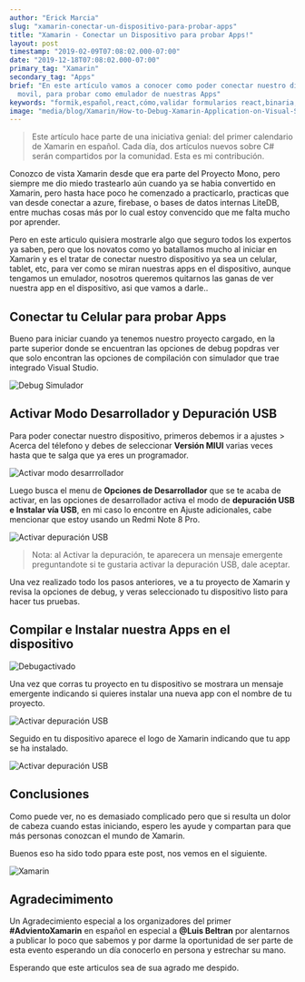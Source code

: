 ```yaml
---
author: "Erick Marcia"
slug: "xamarin-conectar-un-dispositivo-para-probar-apps"
title: "Xamarin - Conectar un Dispositivo para probar Apps!"
layout: post
timestamp: "2019-02-09T07:08:02.000-07:00"
date: "2019-12-18T07:08:02.000-07:00"
primary_tag: "Xamarin"
secondary_tag: "Apps"
brief: "En este artículo vamos a conocer como poder conectar nuestro dispositivo
  movil, para probar como emulador de nuestras Apps"
keywords: "formik,español,react,cómo,validar formularios react,binaria,blog"
image: "media/blog/Xamarin/How-to-Debug-Xamarin-Application-on-Visual-Studio-660x420.png"
---
```


<!-- ![Post Xamarin](media\blog\Xamarin\Debug\How-to-Debug-Xamarin-Application-on-Visual-Studio-660x420.png) -->

> Este artículo hace parte de una iniciativa genial: del primer calendario de
> Xamarin en español. Cada día, dos artículos nuevos sobre C# serán compartidos
> por la comunidad. Esta es mi contribución.

Conozco de vista Xamarin desde que era parte del Proyecto Mono, pero siempre me
dio miedo trastearlo aún cuando ya se habia convertido en Xamarin, pero hasta
hace poco he comenzado a practicarlo, practicas que van desde conectar a azure,
firebase, o bases de datos internas LiteDB, entre muchas cosas más por lo cual
estoy convencido que me falta mucho por aprender.

Pero en este articulo quisiera mostrarle algo que seguro todos los expertos ya
saben, pero que los novatos como yo batallamos mucho al iniciar en Xamarin y es
el tratar de conectar nuestro dispositivo ya sea un celular, tablet, etc, para
ver como se miran nuestras apps en el dispositivo, aunque tengamos un emulador,
nosotros queremos quitarnos las ganas de ver nuestra app en el dispositivo, asi
que vamos a darle..

## Conectar tu Celular para probar Apps

Bueno para iniciar cuando ya tenemos nuestro proyecto cargado, en la parte
superior donde se encuentran las opciones de debug popdras ver que solo
encontran las opciones de compilación con simulador que trae integrado Visual
Studio.

![Debug Simulador](media\blog\Xamarin\Debug\dev-1.png)

## Activar Modo Desarrollador y Depuración USB

Para poder conectar nuestro dispositivo, primeros debemos ir a ajustes > Acerca
del télefono y debes de seleccionar **Versión MIUI** varias veces hasta que te
salga que ya eres un programador.

![Activar modo desarrrollador](media\blog\Xamarin\Debug\dev-2.gif)

Luego busca el menu de **Opciones de Desarrollador** que se te acaba de activar,
en las opciones de desarrollador activa el modo de **depuración USB e Instalar
vía USB**, en mi caso lo encontre en Ajuste adicionales, cabe mencionar que
estoy usando un Redmi Note 8 Pro.

![Activar depuración USB](media\blog\Xamarin\Debug\dev-3.png)

> Nota: al Activar la depuración, te aparecera un mensaje emergente
> preguntandote si te gustaria activar la depuración USB, dale aceptar.

Una vez realizado todo los pasos anteriores, ve a tu proyecto de Xamarin y
revisa la opciones de debug, y veras seleccionado tu dispositivo listo para
hacer tus pruebas.

## Compilar e Instalar nuestra Apps en el dispositivo

![Debugactivado](media\blog\Xamarin\Debug\dev-4.png)

Una vez que corras tu proyecto en tu dispositivo se mostrara un mensaje
emergente indicando si quieres instalar una nueva app con el nombre de tu
proyecto.

![Activar depuración USB](media\blog\Xamarin\Debug\dev-5.jpg)

Seguido en tu dispositivo aparece el logo de Xamarin indicando que tu app se ha
instalado.

![Activar depuración USB](media\blog\Xamarin\Debug\dev-6.png)

## Conclusiones

Como puede ver, no es demasiado complicado pero que si resulta un dolor de
cabeza cuando estas iniciando, espero les ayude y compartan para que más
personas conozcan el mundo de Xamarin.

Buenos eso ha sido todo ppara este post, nos vemos en el siguiente.

![Xamarin](media\blog\Xamarin\Debug\xamarin-visualStudio.png)

## Agradecimimento

Un Agradecimiento especial a los organizadores del primer **#AdvientoXamarin**
en español en especial a **@Luis Beltran** por alentarnos a publicar lo poco que
sabemos y por darme la oportunidad de ser parte de esta evento esperando un día
conocerlo en persona y estrechar su mano.

Esperando que este articulos sea de sua agrado me despido.
